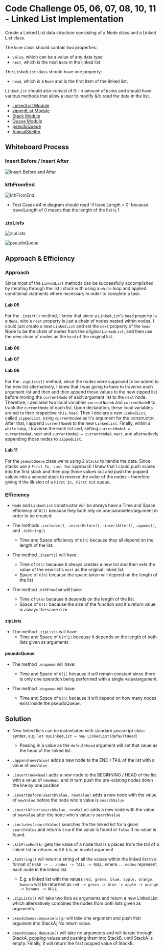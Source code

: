 # Code Challenge 05, 06, 07, 08, 10, 11 - Linked List Implementation
Create a Linked List data structure consisting of a Node class and a Linked List class. 

The `Node` class should contain two properties: 
- `value`, which can be a value of any data type
- `next`, which is the next `Node` in the linked list

The `LinkedList` class should have one property:
- `head`, which is a `Node` and is the first item of the linked list.

`LinkedList` should also consist of 0 - n amount of `Node`s and should have various methods that allow a user to modify &/o read the data in the list.

- [LinkedList Module](./index.js)
- [zippedList Module](./zipLists.js)
- [Stack Module](./stacks.js)
- [Queue Module](./queues.js)
- [pseudoQueue](./pseudoQueue.js)
- [AnimalShelter](./AnimalShelter.js)

## Whiteboard Process

### Insert Before / Insert After
![Insert Before and After](./UML_diagram_insertBeforeAfter.JPG)

### kthFromEnd
![kthFromEnd](./UML_diagram_kthFromEnd.JPG)
* Test Cases #4 in diagram should read 'if travelLength = 0' because travelLength of 0 means that the length of the list is 1

### zipLists
![zipLists](./UML_diagram_zipLists.JPG)

![pseudoQueue](./UML_diagram_pseudoQueue.JPG)

## Approach & Efficiency

### Approach
Since most of the `LinkedList` methods can be successfully accomplished by iterating through the list I stuck with using a `while` loop and applied conditional statments where necessary in order to complete a task.

#### Lab 05
For the `.insert()` method, I knew that since a `LinkedList`'s `head` property is a `Node`, who's `next` property is just a chain of nodes nested within nodes, I could just create a new `LinkedList` and set the `next` property of the `head` Node to be the chain of nodes from the original `LinkedList`, and then use the new chain of nodes as the `head` of the original list.

#### Lab 06

#### Lab 07

#### Lab 08
For the `.zipLists()` method, since the nodes were supposed to be added to the new list alternatively, I knew that I was going to have to traverse each argument list and then add then append those values to the new zipped list before moving the `currentNode` of each argument list to the `next` node. Therefore, I declared two local variables `currentNodeA` and `currentNodeB` to track the `currentNode` of each list. Upon declaration, these local variables are set to their respective `this.head`. Then I declare a new `LinkedList`, called `zippedList`, using `currentNodeA` as it's argument for the constructor. After that, I append `currentNodeB` to the new `LinkedList`. Finally, within a `while` loop, I traverse the each list and, setting `currentNodeA = currentNodeA.next` and `currentNodeB = currentNodeB.next`, and alternatively appending those nodes to `zippedList`.

#### Lab 11
For the `pseudoQueue` class we're using 2 `Stacks` to handle the data. Since stacks use a `First In, Last Out` approach I knew that I could push values into the first stack and then pop those values out and push the popped values into a second stack to reverse the order of the nodes - therefore giving it the illusion of a `First In, First Out` queue.

### Efficiency
- `Node` and `LinkedList` constructor will be always have a Time and Space efficiency of `O(1)` because they both rely on one parameter/argument in order to be created.

- The methods `.includes()`, `.insertBefore()`, `.insertAfter()`, `.append()`, and `.toString()` 
  - Time and Space efficiency of `O(n)` because they all depend on the length of the list.

- The method `.insert()` will have:
  - Time of `O(1)` because it always creates a new list and then sets the value of the new list's `next` as the original linked list.
  - Space of `O(n)` because the space taken will depend on the length of the list

- The method `.kthFromEnd` will have:
  - Time of `O(n)` because it depends on the length of the list
  - Space of `O(1)` because the size of the function and it's return value is always the same size

#### zipLists

- The method `.zipLists` will have:
  - Time and Space of `O(n^2)` because it depends on the length of both lists given as arguments

#### psuedoQueue
- The method `.enqueue` will have:
  - Time and Space of `O(1)` because it will remain constant since there is only one operation being performed with a single value/argument.

- The method `.dequeue` will have:
  - Time and Space of `O(n)` because it will depend on how many nodes exist inside the pseudoQueue.

## Solution
- New linked lists can be instantiated with standard javascript class syntax, e.g. `let myLinkedList = new LinkedList(defaultHead)`
  - Passing in a value as the `defaultHead` argument will set that value as the head of the linked list.

- `.append(newValue)` adds a new node to the END / TAIL of the list with a value of `newValue`

- `.insert(newHead)` adds a new node to the BEGINNING / HEAD of the list with a value of `newHead`, and in turn push the pre-existing nodes down the line by one position

- `.insertBefore(searchValue, newValue)` adds a new node with the value of `newValue` before the node who's value is `searchValue`

- `.insertAfter(searchValue, newValue)` adds a new node with the value of `newValue` after the node who's value is `searchValue`

- `.includes(searchValue)` searches the the linked list for a given `searchValue` and returns `true` if the value is found or `false` if no value is found.

- `.kthFromEnd(k)` gets the value of a node that is `k` places from the tail of a linked list or returns null if `k` is an invalid argument

- `.toString()` will return a string of all the values within the linked list in a format of `HEAD -> ...nodes -> TAIL -> NULL`, where `...nodes` represent each node in the linked list. 
  - E.g. a linked list with the values `red, green, blue, apple, orange, banana` will be returned as `red -> green -> blue -> apple -> orange -> banana -> NULL`

- `.zipLists()` will take two lists as arguments and return a new LinkedList which alternatively combines the nodes from both lists given as arguments.

- `pseudoQueue.enqueue(arg)` will take one argument and push that argument into StackA; No return value.

- `pseudoQueue.dequeue()` will take no arguments and will iterate through StackA, popping values and pushing them into StackB, until StackA is empty. Finally, it will return the first popped value of StackB.